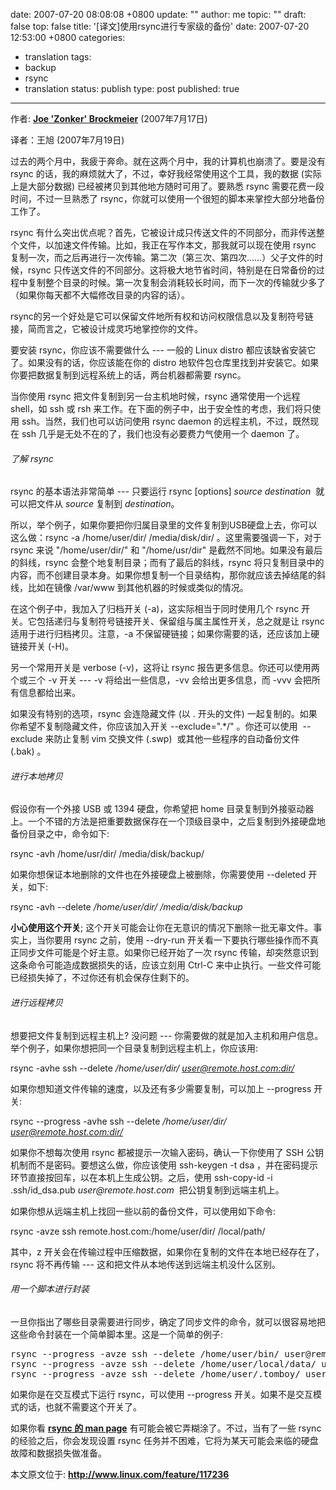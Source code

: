 date: 2007-07-20 08:08:08 +0800
update: ""
author: me
topic: ""
draft: false
top: false
title: '[译文]使用rsync进行专家级的备份'
date: 2007-07-20 12:53:00 +0800
categories:
- translation
tags:
- backup
- rsync
- translation
status: publish
type: post
published: true
---
<p>作者: <a href="http://www.dissociatedpress.net/"><b>Joe 'Zonker' Brockmeier</b></a> (2007年7月17日)</p>

<p>译者：王旭 (2007年7月19日)</p>

<p>过去的两个月中，我疲于奔命。就在这两个月中，我的计算机也崩溃了。要是没有 rsync 的话，我的麻烦就大了，不过，幸好我经常使用这个工具，我的数据 (实际上是大部分数据) 已经被拷贝到其他地方随时可用了。要熟悉 rsync 需要花费一段时间，不过一旦熟悉了 rsync，你就可以使用一个很短的脚本来掌控大部分地备份工作了。</p>

<p>rsync 有什么突出优点呢？首先，它被设计成只传送文件的不同部分，而非传送整个文件，以加速文件传输。比如，我正在写作本文，那我就可以现在使用 rsync 复制一次，而之后再进行一次传输。第二次（第三次、第四次……）父子文件的时候，rsync 只传送文件的不同部分。这将极大地节省时间，特别是在日常备份的过程中复制整个目录的时候。第一次复制会消耗较长时间，而下一次的传输就少多了（如果你每天都不大幅修改目录的内容的话）。 </p>

<p>rsync的另一个好处是它可以保留文件地所有权和访问权限信息以及复制符号链接，简而言之，它被设计成灵巧地掌控你的文件。</p>

<p>要安装 rsync，你应该不需要做什么 --- 一般的 Linux distro 都应该缺省安装它了。如果没有的话，你应该能在你的 distro 地软件包仓库里找到并安装它。如果你要把数据复制到远程系统上的话，两台机器都需要 rsync。 </p>

<p>当你使用 rsync 把文件复制到另一台主机地时候，rsync 通常使用一个远程 shell，如 ssh 或 rsh 来工作。在下面的例子中，出于安全性的考虑，我们将只使用 ssh。当然，我们也可以访问使用 rsync daemon 的远程主机，不过，既然现在 ssh 几乎是无处不在的了，我们也没有必要费力气使用一个 daemon 了。</p>

<h6>了解 rsync</h6>

<p>rsync 的基本语法非常简单 --- 只要运行 rsync [options] <i>source</i> <i>destination</i>&#160; 就可以把文件从 <i>source </i>复制到 <i>destination</i>。</p>

<p>所以，举个例子，如果你要把你归属目录里的文件复制到USB硬盘上去，你可以这么做：rsync -a /home/user/dir/ /media/disk/dir/ 。这里需要强调一下，对于 rsync 来说 &quot;/home/user/dir/&quot; 和 &quot;/home/usr/dir&quot; 是截然不同地。如果没有最后的斜线，rsync 会整个地复制目录；而有了最后的斜线，rsync 将只复制目录中的内容，而不创建目录本身。如果你想复制一个目录结构，那你就应该去掉结尾的斜线，比如在镜像 /var/www 到其他机器的时候或类似的情况。 </p>

<p>在这个例子中，我加入了归档开关 (-a)，这实际相当于同时使用几个 rsync 开关。它包括递归与复制符号链接开关、保留组与属主属性开关，总之就是让 rsync 适用于进行归档拷贝。注意，-a 不保留硬链接；如果你需要的话，还应该加上硬链接开关 (-H)。</p>

<p>另一个常用开关是 verbose (-v)，这将让 rsync 报告更多信息。你还可以使用两个或三个 -v 开关 --- -v 将给出一些信息，-vv 会给出更多信息，而 -vvv 会把所有信息都给出来。</p>

<p>如果没有特别的选项，rsync 会连隐藏文件 (以 . 开头的文件) 一起复制的。如果你希望不复制隐藏文件，你应该加入开关 --exclude=&quot;.*/&quot; 。你还可以使用&#160; --exclude 来防止复制 vim 交换文件 (.swp)&#160; 或其他一些程序的自动备份文件 (.bak) 。</p>

<h6>进行本地拷贝</h6>

<p>假设你有一个外接 USB 或 1394 硬盘，你希望把 home 目录复制到外接驱动器上。一个不错的方法是把重要数据保存在一个顶级目录中，之后复制到外接硬盘地备份目录之中，命令如下:</p>

<p>rsync -avh /home/usr/dir/ /media/disk/backup/</p>

<p>如果你想保证本地删除的文件也在外接硬盘上被删除，你需要使用 --deleted 开关，如下:</p>

<p>rsync -avh --delete <i>/home/user/dir/ /media/disk/backup</i></p>

<p><b>小心使用这个开关</b>; 这个开关可能会让你在无意识的情况下删除一批无辜文件。事实上，当你要用 rsync 之前，使用 --dry-run 开关看一下要执行哪些操作而不真正同步文件可能是个好主意。如果你已经开始了一次 rsync 传输，却突然意识到这条命令可能造成数据损失的话，应该立刻用 Ctrl-C 来中止执行。一些文件可能已经损失掉了，不过你还有机会保存住剩下的。</p>

<h6>进行远程拷贝</h6>

<p>想要把文件复制到远程主机上? 没问题 --- 你需要做的就是加入主机和用户信息。举个例子，如果你想把同一个目录复制到远程主机上，你应该用:</p>

<p>rsync -avhe ssh --delete <i>/home/user/dir/ <a href="mailto:user@remote.host.com:dir/">user@remote.host.com:dir/</a></i></p>

<p>如果你想知道文件传输的速度，以及还有多少需要复制，可以加上 --progress 开关:</p>

<p>rsync --progress -avhe ssh --delete <i>/home/user/dir/ <a href="mailto:user@remote.host.com:dir/">user@remote.host.com:dir/</a></i></p>

<p>如果你不想每次使用 rsync 都被提示一次输入密码，确认一下你使用了 SSH 公钥机制而不是密码。要想这么做，你应该使用 ssh-keygen -t dsa ，并在密码提示环节直接按回车，以在本机上生成公钥。之后，使用 ssh-copy-id -i .ssh/id_dsa.pub <i>user@remote.host.com</i>&#160; 把公钥复制到远端主机上。</p>

<p>如果你想从远端主机上找回一些以前的备份文件，可以使用如下命令:</p>

<p>rsync -avze ssh remote.host.com:/home/user/dir/ /local/path/</p>

<p>其中，z 开关会在传输过程中压缩数据，如果你在复制的文件在本地已经存在了，rsync 将不再传输 --- 这和把文件从本地传送到远端主机没什么区别。</p>

<h6>用一个脚本进行封装 </h6>

<p>一旦你指出了哪些目录需要进行同步，确定了同步文件的命令，就可以很容易地把这些命令封装在一个简单脚本里。这是一个简单的例子:</p>

<pre>rsync --progress -avze ssh --delete /home/user/bin/ user@remote.host.com:bin/
rsync --progress -avze ssh --delete /home/user/local/data/ user@remote.host.com:local/data/
rsync --progress -avze ssh --delete /home/user/.tomboy/ user@remote.host.com:/.tomboy/</pre>

<p>如果你是在交互模式下运行 rsync，可以使用 --progress 开关。如果不是交互模式的话，也就不需要这个开关了。</p>

<p>如果你看 <a href="http://www.ss64.com/bash/rsync.html"><b>rsync 的 man page</b></a> 有可能会被它弄糊涂了。不过，当有了一些 rsync 的经验之后，你会发现设置 rsync 任务并不困难，它将为某天可能会来临的硬盘故障和数据损失做准备。</p>

<p>本文原文位于: <a href="http://www.linux.com/feature/117236"><b>http://www.linux.com/feature/117236</b></a></p>
